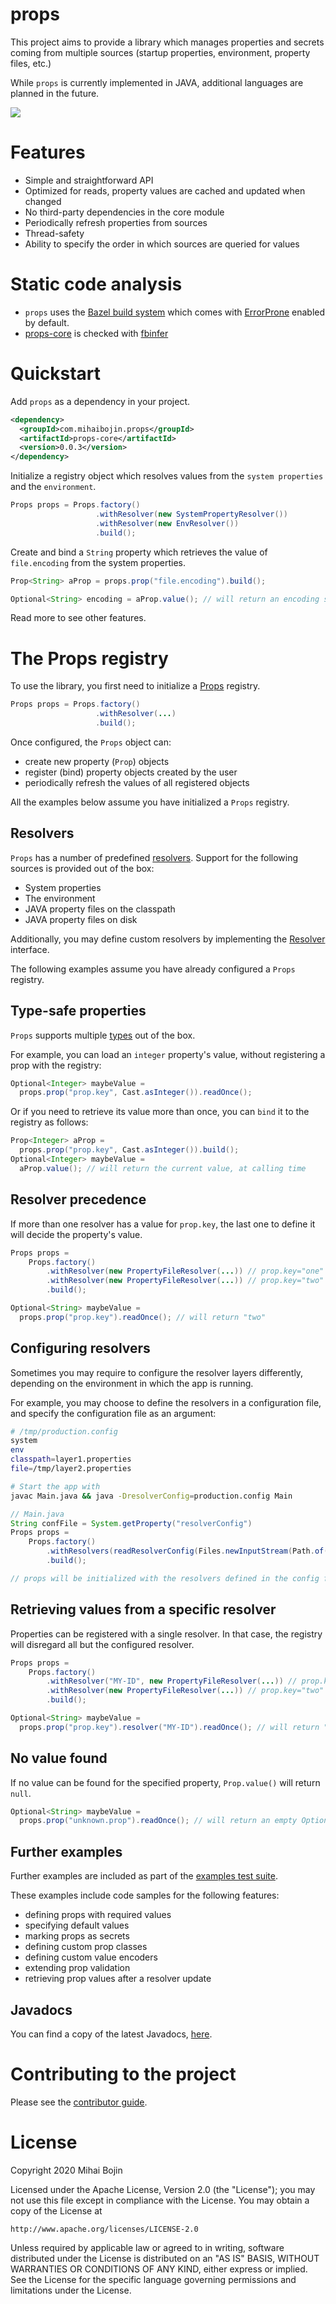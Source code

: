 ---
---

# props

This project aims to provide a library which manages properties and secrets coming from
multiple sources (startup properties, environment, property files, etc.)

While `props` is currently implemented in JAVA, additional languages are planned in the future.

![](https://github.com/MihaiBojin/props/workflows/Deploy%20to%20Maven%20Central/badge.svg)

# Features

- Simple and straightforward API
- Optimized for reads, property values are cached and updated when changed
- No third-party dependencies in the core module
- Periodically refresh properties from sources
- Thread-safety
- Ability to specify the order in which sources are queried for values

# Static code analysis

- `props` uses the [Bazel build system](https://bazel.build) which comes with
[ErrorProne](https://errorprone.info/) enabled by default. 
- [props-core](/java/core/src/main/java) is checked with [fbinfer](https://fbinfer.com/)

# Quickstart

Add `props` as a dependency in your project.

```xml
<dependency>
  <groupId>com.mihaibojin.props</groupId>
  <artifactId>props-core</artifactId>
  <version>0.0.3</version>
</dependency>
```

Initialize a registry object which resolves values from the `system properties` and the `environment`.

```java
Props props = Props.factory()
                   .withResolver(new SystemPropertyResolver())
                   .withResolver(new EnvResolver())
                   .build();
```

Create and bind a `String` property which retrieves the value of `file.encoding` 
from the system properties.

```java
Prop<String> aProp = props.prop("file.encoding").build();

Optional<String> encoding = aProp.value(); // will return an encoding such as UTF-8
```

Read more to see other features.


# The Props registry

To use the library, you first need to initialize a 
[Props](https://github.com/MihaiBojin/props/blob/master/java/core/src/main/java/com/mihaibojin/props/core/Props.java) 
registry. 

```java
Props props = Props.factory()
                   .withResolver(...)
                   .build();
```

Once configured, the `Props` object can:
- create new property (`Prop`) objects
- register (bind) property objects created by the user
- periodically refresh the values of all registered objects

All the examples below assume you have initialized a `Props` registry.


## Resolvers

`Props` has a number of predefined [resolvers](https://github.com/MihaiBojin/props/tree/master/java/core/src/main/java/com/mihaibojin/props/core/resolvers).
Support for the following sources is provided out of the box:
- System properties
- The environment
- JAVA property files on the classpath
- JAVA property files on disk

Additionally, you may define custom resolvers by implementing the 
[Resolver](https://github.com/MihaiBojin/props/blob/master/java/core/src/main/java/com/mihaibojin/props/core/resolvers/Resolver.java) 
interface.

The following examples assume you have already configured a `Props` registry.


## Type-safe properties

`Props` supports multiple [types](https://github.com/MihaiBojin/props/tree/master/java/core/src/main/java/com/mihaibojin/props/core/types) out of the box.

For example, you can load an `integer` property's value, without registering a prop with the registry:

```java
Optional<Integer> maybeValue = 
  props.prop("prop.key", Cast.asInteger()).readOnce();
```

Or if you need to retrieve its value more than once, you can `bind` it to the registry as follows: 

```java
Prop<Integer> aProp = 
  props.prop("prop.key", Cast.asInteger()).build();
Optional<Integer> maybeValue = 
  aProp.value(); // will return the current value, at calling time
```


## Resolver precedence

If more than one resolver has a value for `prop.key`, the last one to define it 
will decide the property's value.

```java
Props props =
    Props.factory()
        .withResolver(new PropertyFileResolver(...)) // prop.key="one"
        .withResolver(new PropertyFileResolver(...)) // prop.key="two"
        .build();

Optional<String> maybeValue = 
  props.prop("prop.key").readOnce(); // will return "two"
```


## Configuring resolvers

Sometimes you may require to configure the resolver layers differently, depending on the
environment in which the app is running.

For example, you may choose to define the resolvers in a configuration file, and specify
the configuration file as an argument: 

```bash
# /tmp/production.config
system
env
classpath=layer1.properties
file=/tmp/layer2.properties

# Start the app with
javac Main.java && java -DresolverConfig=production.config Main
```

```java
// Main.java
String confFile = System.getProperty("resolverConfig")
Props props =
    Props.factory()
        .withResolvers(readResolverConfig(Files.newInputStream(Path.of(confFile)))
        .build();

// props will be initialized with the resolvers defined in the config file
```


## Retrieving values from a specific resolver

Properties can be registered with a single resolver.  In that case, the registry will disregard 
all but the configured resolver.

```java
Props props =
    Props.factory()
        .withResolver("MY-ID", new PropertyFileResolver(...)) // prop.key="one"
        .withResolver(new PropertyFileResolver(...)) // prop.key="two"
        .build();

Optional<String> maybeValue = 
  props.prop("prop.key").resolver("MY-ID").readOnce(); // will return "one"
```

## No value found

If no value can be found for the specified property, `Prop.value()` will return `null`.
```java
Optional<String> maybeValue = 
  props.prop("unknown.prop").readOnce(); // will return an empty Optional
```

## Further examples

Further examples are included as part of the 
[examples test suite](https://github.com/MihaiBojin/props/tree/master/java/core/src/test/java/examples).

These examples include code samples for the following features:
- defining props with required values
- specifying default values
- marking props as secrets
- defining custom prop classes
- defining custom value encoders
- extending prop validation
- retrieving prop values after a resolver update


## Javadocs

You can find a copy of the latest Javadocs, [here](assets/javadoc/).


# Contributing to the project

Please see the [contributor guide](https://github.com/MihaiBojin/props/blob/master/CONTRIBUTING.md).


# License

Copyright 2020 Mihai Bojin

Licensed under the Apache License, Version 2.0 (the "License");
you may not use this file except in compliance with the License.
You may obtain a copy of the License at

    http://www.apache.org/licenses/LICENSE-2.0

Unless required by applicable law or agreed to in writing, software
distributed under the License is distributed on an "AS IS" BASIS,
WITHOUT WARRANTIES OR CONDITIONS OF ANY KIND, either express or implied.
See the License for the specific language governing permissions and
limitations under the License.
